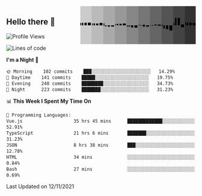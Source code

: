 <img width="307" align="right" src="https://raw.githubusercontent.com/SubZtep/SubZtep/master/assets/eq1.gif"/>

## Hello there 👋

<!--START_SECTION:waka-->
![Profile Views](http://img.shields.io/badge/Profile%20Views-73-blue)

![Lines of code](https://img.shields.io/badge/From%20Hello%20World%20I%27ve%20Written-1.5%20million%20lines%20of%20code-blue)

**I'm a Night 🦉** 

```text
🌞 Morning    102 commits    ███░░░░░░░░░░░░░░░░░░░░░░   14.29% 
🌆 Daytime    141 commits    █████░░░░░░░░░░░░░░░░░░░░   19.75% 
🌃 Evening    248 commits    ████████░░░░░░░░░░░░░░░░░   34.73% 
🌙 Night      223 commits    ███████░░░░░░░░░░░░░░░░░░   31.23%

```


📊 **This Week I Spent My Time On** 

```text
💬 Programming Languages: 
Vue.js                   35 hrs 45 mins      █████████████░░░░░░░░░░░░   52.91% 
TypeScript               21 hrs 6 mins       ███████░░░░░░░░░░░░░░░░░░   31.23% 
JSON                     8 hrs 38 mins       ███░░░░░░░░░░░░░░░░░░░░░░   12.78% 
HTML                     34 mins             ░░░░░░░░░░░░░░░░░░░░░░░░░   0.84% 
Bash                     27 mins             ░░░░░░░░░░░░░░░░░░░░░░░░░   0.69%

```


 Last Updated on 12/11/2021
<!--END_SECTION:waka-->
